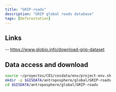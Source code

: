 ```yaml
---
title: "GRIP-roads"
description: "GRIP global roads database"
tags: [Deforestation]
---
```


## Links 

-- https://www.globio.info/download-grip-dataset

## Data access and download
```sh
source ~/proyectos/CES/cesdata/env/project-env.sh
mkdir -p $GISDATA/antroposphere/global/GRIP-roads
cd $GISDATA/antroposphere/global/GRIP-roads

```

